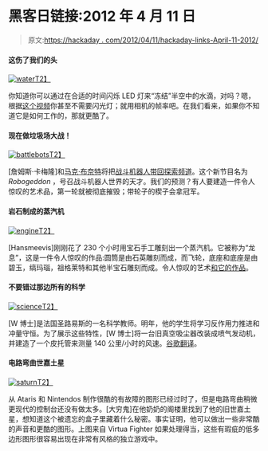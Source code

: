# 黑客日链接:2012 年 4 月 11 日

> 原文:[https://hackaday . com/2012/04/11/hackaday-links-April-11-2012/](https://hackaday.com/2012/04/11/hackaday-links-april-11-2012/)

#### 这伤了我们的头

[![](../Images/2df830f93ee79efe97eab0cc0c84e2d6.png "water")T2】](http://hackaday.com/wp-content/uploads/2012/04/water.jpg)

你知道你可以通过在合适的时间闪烁 LED 灯来“冻结”半空中的水滴，对吗？嗯，根据[这个视频](http://www.youtube.com/watch?v=_PkgQQqpH2M)你甚至不需要闪光灯；就用相机的帧率吧。在我们看来，如果你不知道它是如何工作的，那就更酷了。

#### 现在做垃圾场大战！

[![](../Images/d0ee241577dee9c5a07dcc663cc18260.png "battlebots")T2】](http://hackaday.com/wp-content/uploads/2012/04/battlebots.jpg)

[詹姆斯·卡梅隆]和[马克·布奈特](创造了*幸存者*的家伙)将把[战斗机器人带回探索频道](http://www.engadget.com/2012/04/11/james-cameron-to-create-robogeddon/)。这个新节目名为 *Robogeddon* ，号召战斗机器人世界的天才。我们的预测？有人要建造一件令人惊叹的艺术品，第一轮就被彻底摧毁；带轮子的楔子会拿冠军。

#### 岩石制成的蒸汽机

[![](../Images/907c857ac3591e81c96f9b3a7b8f3f7c.png "engine")T2】](http://hackaday.com/wp-content/uploads/2012/04/engine1.jpg)

[Hansmeevis]刚刚花了 230 个小时用宝石手工雕刻出一个蒸汽机。它被称为“龙息”，这是一件令人惊叹的作品:圆筒是由石英雕刻而成，而飞轮，底座和底座是由碧玉，缟玛瑙，祖格莱特和其他半宝石雕刻而成。令人惊叹的艺术[和它的作品](http://www.youtube.com/watch?v=vyh5RvmJWj8)。

#### 不要错过那边所有的科学

[![](../Images/ca6e956a8e18381c5547d64347a24340.png "science")T2】](http://hackaday.com/wp-content/uploads/2012/04/science.jpg)

[W 博士]是法国圣路易斯的一名科学教师。明年，他的学生将学习反作用力推进和冲量守恒。为了展示这些特性，[W 博士]将一台旧真空吸尘器改装成喷气发动机，并建造了一个皮托管来测量 140 公里/小时的风速。[谷歌翻译](http://translate.google.com/translate?sl=fr&tl=en&js=n&prev=_t&hl=en&ie=UTF-8&layout=2&eotf=1&u=http%3A%2F%2Fphysicus.free.fr%2Fterminale_S%2Fterminale-S-TP-prop-reaction-1.php)。

#### 电路弯曲世嘉土星

[![](../Images/2b905e5801c4498bb0d5efbf1d9f612c.png "saturn")T2】](http://hackaday.com/wp-content/uploads/2012/04/saturn.jpg)

从 Ataris 和 Nintendos 制作很酷的有故障的图形已经过时了，但是电路弯曲稍微更现代的控制台还没有做太多。[大穷鬼]在他奶奶的阁楼里找到了他的旧世嘉土星，想知道这个被遗忘的盒子里藏着什么秘密。事实证明，他可以做出一些非常酷的声音和更酷的图形。上图来自 Virtua Fighter 如果处理得当，这些有瑕疵的低多边形图形很容易出现在非常有风格的独立游戏中。